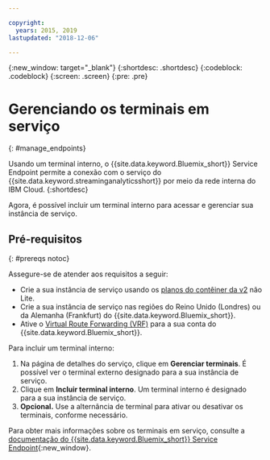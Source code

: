 ```yaml
---

copyright:
  years: 2015, 2019
lastupdated: "2018-12-06"

---
```


<!-- Attribute definitions -->
{:new_window: target="_blank"}
{:shortdesc: .shortdesc}
{:codeblock: .codeblock}
{:screen: .screen}
{:pre: .pre}

# Gerenciando os terminais em serviço
{: #manage_endpoints}

Usando um terminal interno, o {{site.data.keyword.Bluemix_short}} Service Endpoint permite a conexão com o serviço do {{site.data.keyword.streaminganalyticsshort}} por meio da rede interna do IBM Cloud.
{:shortdesc}

Agora, é possível incluir um terminal interno para acessar e gerenciar sua instância de serviço.

## Pré-requisitos
{: #prereqs notoc}

Assegure-se de atender aos requisitos a seguir:
- Crie a sua instância de serviço usando os [planos do contêiner da v2](/docs/services/StreamingAnalytics?topic=StreamingAnalytics-service_plans#service_plans) não Lite.
- Crie a sua instância de serviço nas regiões do Reino Unido (Londres) ou da Alemanha (Frankfurt) do {{site.data.keyword.Bluemix_short}}.
- Ative o [Virtual Route Forwarding (VRF)](/docs/infrastructure/direct-link?topic=direct-link-overview-of-virtual-routing-and-forwarding-vrf-on-ibm-cloud#overview-of-virtual-routing-and-forwarding-vrf-on-ibm-cloud) para a sua conta do {{site.data.keyword.Bluemix_short}}.


Para incluir um terminal interno:

1. Na página de detalhes do serviço, clique em **Gerenciar terminais**. É possível ver o terminal externo designado para a sua instância de serviço.
2. Clique em **Incluir terminal interno**. Um terminal interno é designado para a sua instância de serviço.
3. **Opcional.** Use a alternância de terminal para ativar ou desativar os terminais, conforme necessário.


Para obter mais informações sobre os terminais em serviço, consulte a [documentação do {{site.data.keyword.Bluemix_short}} Service Endpoint](/docs/services/service-endpoint?topic=about){:new_window}.
